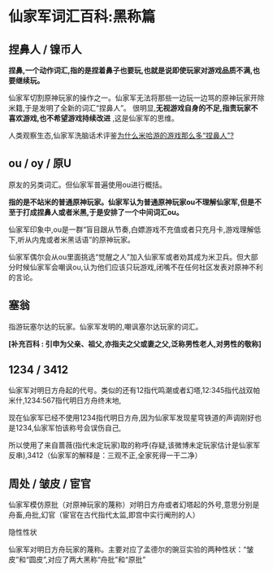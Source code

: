 # 仙家军词汇百科:黑称篇

## 捏鼻人 / 镍币人
**捏鼻,一个动作词汇,指的是捏着鼻子也要玩,也就是说即使玩家对游戏品质不满,也要继续玩。** 

仙家军切割原神玩家的操作之一。仙家军无法将那些一边玩一边骂的原神玩家开除米籍,于是发明了全新的词汇“捏鼻人”。
很明显,**无视游戏自身的不足,指责玩家不喜欢游戏,也不希望游戏持续改进** ,这是仙家军的思维。

人类观察生态,仙家军洗脑话术评鉴[为什么米哈游的游戏那么多“捏鼻人”?](https://www.zhihu.com/question/593495024/)

## ou / oy / 原U
原友的另类词汇。但仙家军普遍使用ou进行概括。

**指的是不站米的普通原神玩家。仙家军认为普通原神玩家ou不理解仙家军,但是不至于打成捏鼻人或者米黑,于是安排了一个中间词汇ou。**

仙家军印象中,ou是一群“盲目跟从节奏,白嫖游戏不充值或者只充月卡,游戏理解低下,听从内鬼或者米黑话语”的原神玩家。

仙家军偶尔会从ou里面挑选“觉醒之人”加入仙家军或者劝其成为米卫兵。但大部分时候仙家军会嘲讽ou,认为他们应该只玩游戏,闭嘴不在任何社区发表对原神不利的言论。

## 塞翁

指游玩塞尔达的玩家。仙家军发明的,嘲讽塞尔达玩家的词汇。

**[补充百科 : 引申为父亲、祖父,亦指夫之父或妻之父,泛称男性老人,对男性的敬称]**

## 1234 / 3412

仙家军对明日方舟起的代号。类似的还有12指代鸣潮或者幻塔,12:345指代战双帕米什,1234:567指代明日方舟终末地,

现在仙家军已经不使用1234指代明日方舟,因为仙家军发现星穹铁道的声调刚好也是1234,仙家军怕该称号会误伤自己,

所以使用了来自蔷薇(指代未定玩家)取的称呼(存疑,该微博未定玩家估计是仙家军反串),3412（仙家军的解释是：三观不正,全家死得一干二净）


## 周处 / 皱皮 / 宦官

仙家军模仿原批（对原神玩家的蔑称）对明日方舟或者幻塔起的外号,意思分别是舟畜,舟批,幻官（宦官在古代指代太监,即宫中实行阉刑的人）

隐性性状

仙家军对明日方舟玩家的蔑称。主要对应了孟德尔的豌豆实验的两种性状：“皱皮”和“圆皮”,对应了两大黑称“舟批”和“原批”